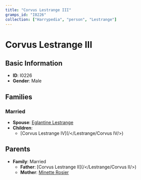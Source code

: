 ```yaml
---
title: "Corvus Lestrange III"
gramps_id: "I0226"
collection: ["Harrypedia", "person", "Lestrange"]
---
```


# Corvus Lestrange III

## Basic Information

- **ID**: I0226
- **Gender**: Male

## Families

### Married

- **Spouse**: [Eglantine Lestrange](//Lestrange/Eglantine/)
- **Children**:
  - [Corvus Lestrange IV](/</Lestrange/Corvus IV/>)

## Parents

- **Family**: Married
  - **Father**: [Corvus Lestrange II](/</Lestrange/Corvus II/>)
  - **Mother**: [Minette Rosier](//Rosier/Minette/)

